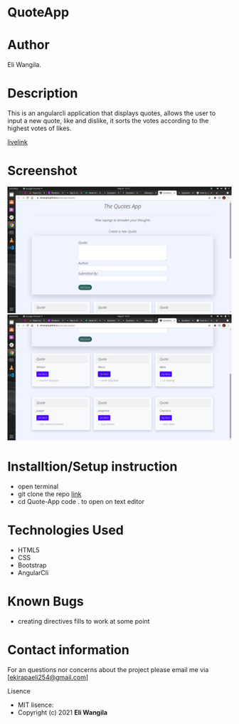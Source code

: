 # QuoteApp

# Author
 Eli Wangila.

 # Description
This is an angularcli application that displays quotes, allows the user to input a new quote, like and dislike, it sorts the votes according to the highest votes of likes.

[livelink]()

# Screenshot

<img src="src/assets/image1.png">
<img src="src/assets/image2.png">

# Installtion/Setup instruction
* open terminal
* git clone the repo [link](https://github.com/eliwangila/quote-app-angular.git)
* cd Quote-App
code . to open on text editor

# Technologies Used
* HTML5
* CSS
* Bootstrap
* AngularCli

# Known Bugs
 * creating directives fills to work at some point 

# Contact information

For an questions nor concerns about the project please email me via [ekirapaeli254@gmail.com]

Lisence
* MIT lisence:
* Copyright (c) 2021 **Eli Wangila**
